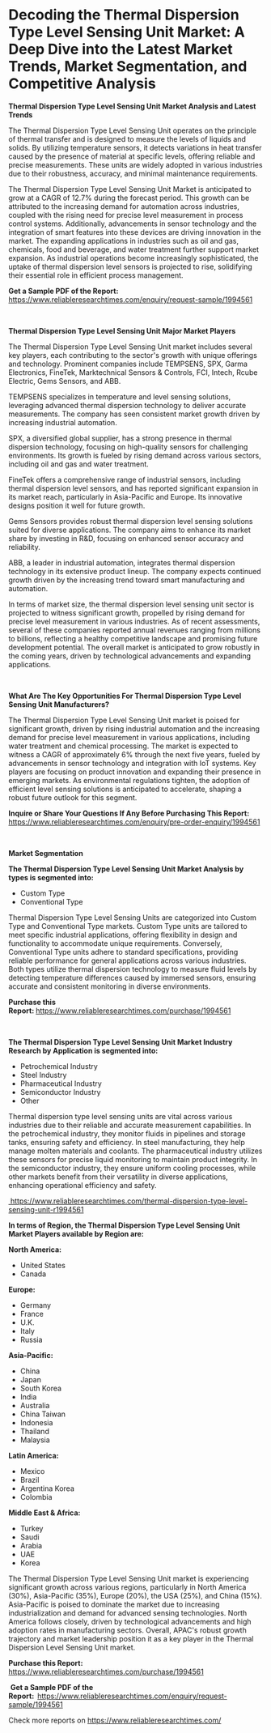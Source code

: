 <p><h1>Decoding the Thermal Dispersion Type Level Sensing Unit Market: A Deep Dive into the Latest Market Trends, Market Segmentation, and Competitive Analysis</h1></p><p><strong>Thermal Dispersion Type Level Sensing Unit Market Analysis and Latest Trends</strong></p>
<p><p>The Thermal Dispersion Type Level Sensing Unit operates on the principle of thermal transfer and is designed to measure the levels of liquids and solids. By utilizing temperature sensors, it detects variations in heat transfer caused by the presence of material at specific levels, offering reliable and precise measurements. These units are widely adopted in various industries due to their robustness, accuracy, and minimal maintenance requirements.</p><p>The Thermal Dispersion Type Level Sensing Unit Market is anticipated to grow at a CAGR of 12.7% during the forecast period. This growth can be attributed to the increasing demand for automation across industries, coupled with the rising need for precise level measurement in process control systems. Additionally, advancements in sensor technology and the integration of smart features into these devices are driving innovation in the market. The expanding applications in industries such as oil and gas, chemicals, food and beverage, and water treatment further support market expansion. As industrial operations become increasingly sophisticated, the uptake of thermal dispersion level sensors is projected to rise, solidifying their essential role in efficient process management.</p></p>
<p><strong>Get a Sample PDF of the Report:&nbsp;</strong> <a href="https://www.reliableresearchtimes.com/enquiry/request-sample/1994561?utm_campaign=2222&utm_medium=2&utm_source=Github&utm_content=ia&utm_term=02032025&utm_id=thermal-dispersion-type-level-sensing-unit">https://www.reliableresearchtimes.com/enquiry/request-sample/1994561</a></p>
<p>&nbsp;</p>
<p><strong>Thermal Dispersion Type Level Sensing Unit Major Market Players</strong></p>
<p><p>The Thermal Dispersion Type Level Sensing Unit market includes several key players, each contributing to the sector's growth with unique offerings and technology. Prominent companies include TEMPSENS, SPX, Garma Electronics, FineTek, Marktechnical Sensors & Controls, FCI, Intech, Rcube Electric, Gems Sensors, and ABB.</p><p>TEMPSENS specializes in temperature and level sensing solutions, leveraging advanced thermal dispersion technology to deliver accurate measurements. The company has seen consistent market growth driven by increasing industrial automation.</p><p>SPX, a diversified global supplier, has a strong presence in thermal dispersion technology, focusing on high-quality sensors for challenging environments. Its growth is fueled by rising demand across various sectors, including oil and gas and water treatment.</p><p>FineTek offers a comprehensive range of industrial sensors, including thermal dispersion level sensors, and has reported significant expansion in its market reach, particularly in Asia-Pacific and Europe. Its innovative designs position it well for future growth.</p><p>Gems Sensors provides robust thermal dispersion level sensing solutions suited for diverse applications. The company aims to enhance its market share by investing in R&D, focusing on enhanced sensor accuracy and reliability.</p><p>ABB, a leader in industrial automation, integrates thermal dispersion technology in its extensive product lineup. The company expects continued growth driven by the increasing trend toward smart manufacturing and automation.</p><p>In terms of market size, the thermal dispersion level sensing unit sector is projected to witness significant growth, propelled by rising demand for precise level measurement in various industries. As of recent assessments, several of these companies reported annual revenues ranging from millions to billions, reflecting a healthy competitive landscape and promising future development potential. The overall market is anticipated to grow robustly in the coming years, driven by technological advancements and expanding applications.</p></p>
<p>&nbsp;</p>
<p><strong>What Are The Key Opportunities For Thermal Dispersion Type Level Sensing Unit Manufacturers?</strong></p>
<p><p>The Thermal Dispersion Type Level Sensing Unit market is poised for significant growth, driven by rising industrial automation and the increasing demand for precise level measurement in various applications, including water treatment and chemical processing. The market is expected to witness a CAGR of approximately 6% through the next five years, fueled by advancements in sensor technology and integration with IoT systems. Key players are focusing on product innovation and expanding their presence in emerging markets. As environmental regulations tighten, the adoption of efficient level sensing solutions is anticipated to accelerate, shaping a robust future outlook for this segment.</p></p>
<p><strong>Inquire or Share Your Questions If Any Before Purchasing This Report:</strong> <a href="https://www.reliableresearchtimes.com/enquiry/pre-order-enquiry/1994561?utm_campaign=2222&utm_medium=2&utm_source=Github&utm_content=ia&utm_term=02032025&utm_id=thermal-dispersion-type-level-sensing-unit">https://www.reliableresearchtimes.com/enquiry/pre-order-enquiry/1994561</a></p>
<p>&nbsp;</p>
<p><strong>Market Segmentation</strong></p>
<p><strong>The Thermal Dispersion Type Level Sensing Unit Market Analysis by types is segmented into:</strong></p>
<p><ul><li>Custom Type</li><li>Conventional Type</li></ul></p>
<p><p>Thermal Dispersion Type Level Sensing Units are categorized into Custom Type and Conventional Type markets. Custom Type units are tailored to meet specific industrial applications, offering flexibility in design and functionality to accommodate unique requirements. Conversely, Conventional Type units adhere to standard specifications, providing reliable performance for general applications across various industries. Both types utilize thermal dispersion technology to measure fluid levels by detecting temperature differences caused by immersed sensors, ensuring accurate and consistent monitoring in diverse environments.</p></p>
<p><strong>Purchase this Report:&nbsp;</strong><a href="https://www.reliableresearchtimes.com/purchase/1994561?utm_campaign=2222&utm_medium=2&utm_source=Github&utm_content=ia&utm_term=02032025&utm_id=thermal-dispersion-type-level-sensing-unit">https://www.reliableresearchtimes.com/purchase/1994561</a></p>
<p>&nbsp;</p>
<p><strong>The Thermal Dispersion Type Level Sensing Unit Market Industry Research by Application is segmented into:</strong></p>
<p><ul><li>Petrochemical Industry</li><li>Steel Industry</li><li>Pharmaceutical Industry</li><li>Semiconductor Industry</li><li>Other</li></ul></p>
<p><p>Thermal dispersion type level sensing units are vital across various industries due to their reliable and accurate measurement capabilities. In the petrochemical industry, they monitor fluids in pipelines and storage tanks, ensuring safety and efficiency. In steel manufacturing, they help manage molten materials and coolants. The pharmaceutical industry utilizes these sensors for precise liquid monitoring to maintain product integrity. In the semiconductor industry, they ensure uniform cooling processes, while other markets benefit from their versatility in diverse applications, enhancing operational efficiency and safety.</p></p>
<p><a href="https://www.reliableresearchtimes.com/thermal-dispersion-type-level-sensing-unit-r1994561?utm_campaign=2222&utm_medium=2&utm_source=Github&utm_content=ia&utm_term=02032025&utm_id=thermal-dispersion-type-level-sensing-unit">&nbsp;https://www.reliableresearchtimes.com/thermal-dispersion-type-level-sensing-unit-r1994561</a></p>
<p><strong>In terms of Region, the Thermal Dispersion Type Level Sensing Unit Market Players available by Region are:</strong></p>
<p>
    <p> <strong> North America: </strong>
        <ul>
            <li>United States</li>
            <li>Canada</li>
        </ul>
        </p> 
    <p> <strong> Europe: </strong>
        <ul>
            <li>Germany</li>
            <li>France</li>
            <li>U.K.</li>
            <li>Italy</li>
            <li>Russia</li>
        </ul>
        </p> 
    <p> <strong> Asia-Pacific: </strong>
        <ul>
            <li>China</li>
            <li>Japan</li>
            <li>South Korea</li>
            <li>India</li>
            <li>Australia</li>
            <li>China Taiwan</li>
            <li>Indonesia</li>
            <li>Thailand</li>
            <li>Malaysia</li>
        </ul>
        </p> 
    <p> <strong> Latin America: </strong>
        <ul>
            <li>Mexico</li>
            <li>Brazil</li>
            <li>Argentina Korea</li>
            <li>Colombia</li>
        </ul>
        </p> 
    <p> <strong> Middle East & Africa: </strong>
        <ul>
            <li>Turkey</li>
            <li>Saudi</li>
            <li>Arabia</li>
            <li>UAE</li>
            <li>Korea</li>
        </ul>
    </p>
    </p>
<p><p>The Thermal Dispersion Type Level Sensing Unit market is experiencing significant growth across various regions, particularly in North America (30%), Asia-Pacific (35%), Europe (20%), the USA (25%), and China (15%). Asia-Pacific is poised to dominate the market due to increasing industrialization and demand for advanced sensing technologies. North America follows closely, driven by technological advancements and high adoption rates in manufacturing sectors. Overall, APAC's robust growth trajectory and market leadership position it as a key player in the Thermal Dispersion Level Sensing Unit market.</p></p>
<p><strong>Purchase this Report: </strong><a href="https://www.reliableresearchtimes.com/purchase/1994561?utm_campaign=2222&utm_medium=2&utm_source=Github&utm_content=ia&utm_term=02032025&utm_id=thermal-dispersion-type-level-sensing-unit">https://www.reliableresearchtimes.com/purchase/1994561</a></p>
<p>&nbsp;<strong>Get a Sample PDF of the Report:&nbsp;&nbsp;</strong><a href="https://www.reliableresearchtimes.com/enquiry/request-sample/1994561?utm_campaign=2222&utm_medium=2&utm_source=Github&utm_content=ia&utm_term=02032025&utm_id=thermal-dispersion-type-level-sensing-unit">https://www.reliableresearchtimes.com/enquiry/request-sample/1994561</a></p>
<p><strong></strong></p>
<p>Check more reports on <a href="https://www.reliableresearchtimes.com/?utm_campaign=2222&utm_medium=2&utm_source=Github&utm_content=ia&utm_term=02032025&utm_id=thermal-dispersion-type-level-sensing-unit">https://www.reliableresearchtimes.com/</a></p>
